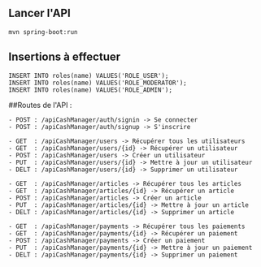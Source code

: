 ## Lancer l'API
```
mvn spring-boot:run
```

## Insertions à effectuer
```
INSERT INTO roles(name) VALUES('ROLE_USER');
INSERT INTO roles(name) VALUES('ROLE_MODERATOR');
INSERT INTO roles(name) VALUES('ROLE_ADMIN');
```
##Routes de l'API :

	- POST : /apiCashManager/auth/signin -> Se connecter
	- POST : /apiCashManager/auth/signup -> S'inscrire

	- GET  : /apiCashManager/users -> Récupérer tous les utilisateurs
	- GET  : /apiCashManager/users/{id} -> Récupérer un utilisateur
	- POST : /apiCashManager/users -> Créer un utilisateur
	- PUT  : /apiCashManager/users/{id} -> Mettre à jour un utilisateur
	- DELT : /apiCashManager/users/{id} -> Supprimer un utilisateur

	- GET  : /apiCashManager/articles -> Récupérer tous les articles
	- GET  : /apiCashManager/articles/{id} -> Récupérer un article
	- POST : /apiCashManager/articles -> Créer un article
	- PUT  : /apiCashManager/articles/{id} -> Mettre à jour un article
	- DELT : /apiCashManager/articles/{id} -> Supprimer un article

	- GET  : /apiCashManager/payments -> Récupérer tous les paiements
	- GET  : /apiCashManager/payments/{id} -> Récupérer un paiement
	- POST : /apiCashManager/payments -> Créer un paiement
	- PUT  : /apiCashManager/payments/{id} -> Mettre à jour un paiement
	- DELT : /apiCashManager/payments/{id} -> Supprimer un paiement
